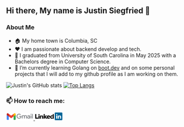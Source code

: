 ## Hi there, My name is Justin Siegfried 👋
### About Me
- 🏠 My home town is Columbia, SC
- ❤️ I am passionate about backend develop and tech.
- 🔭 I graduated from University of South Carolina in May 2025 with a Bachelors degree in Computer Science.
- 🌱 I’m currently learning Golang on <a href="https://www.boot.dev/u/solidaccess34">boot.dev</a> and on some personal projects that I will add to my github profile as I am working on them.

  
![Justin's GitHub stats](https://github-readme-stats.vercel.app/api?username=Siegfriedj2018&show_icons=true&theme=onedark)
[![Top Langs](https://github-readme-stats.vercel.app/api/top-langs/?username=Siegfriedj2018&langs_count=10&layout=compact&theme=onedark)](https://github.com/anuraghazra/github-readme-stats)

### 📫 How to reach me:
<a href="mailto:justasiegfried09@gmail.com">
  <img src="./assets/Gmail2020.png" alt="Email Me" width="75">
</a>
<a href="www.linkedin.com/in/justin-siegfried-b91364114">
  <img src="./assets/LinkedIn-Logo.png" alt="LinkedIn" width="75">
</a>
<!--
**Siegfriedj2018/Siegfriedj2018** is a ✨ _special_ ✨ repository because its `README.md` (this file) appears on your GitHub profile.

Here are some ideas to get you started:

-  I’m currently working on ...

- 👯 I’m looking to collaborate on ...
- 🤔 I’m looking for help with ...
- 💬 Ask me about ...

- 😄 Pronouns: ...
- ⚡ Fun fact: ...
-->
